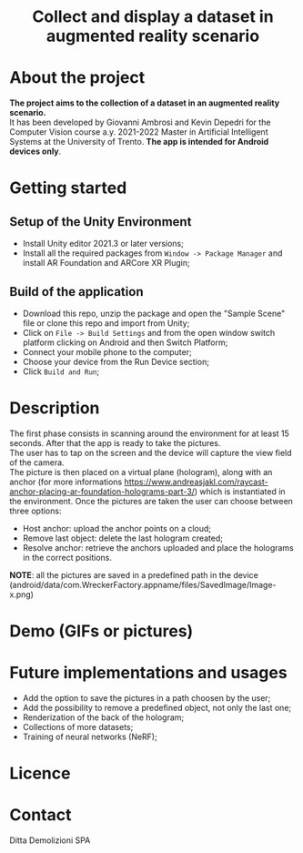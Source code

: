 # <p align="center">Collect and display a dataset in augmented reality scenario</p>

# About the project

**The project aims to the collection of a dataset in an augmented reality scenario.** <br/> It has been developed by Giovanni Ambrosi and Kevin Depedri for the Computer Vision course a.y. 2021-2022 Master in Artificial Intelligent Systems at the University of Trento. **The app is intended for Android devices only**.  


# Getting started
## Setup of the Unity Environment
* Install Unity editor 2021.3 or later versions;
* Install all the required packages from `Window -> Package Manager` and install AR Foundation and ARCore XR Plugin; 
## Build of the application
* Download this repo, unzip the package and open the "Sample Scene" file or clone this repo and import from Unity;
* Click on `File -> Build Settings` and from the open window switch platform clicking on Android and then Switch Platform;
* Connect your mobile phone to the computer;
* Choose your device from the Run Device section;
* Click `Build and Run`;

# Description
The first phase consists in scanning around the environment for at least 15 seconds. After that the app is ready to take the pictures.
<br/>The user has to tap on the screen and the device will capture the view field of the camera. <br/>The picture is then placed on a virtual plane (hologram), along with an anchor (for more informations https://www.andreasjakl.com/raycast-anchor-placing-ar-foundation-holograms-part-3/) which is instantiated in the environment.
Once the pictures are taken the user can choose between three options: 
* Host anchor: upload the anchor points on a cloud;
* Remove last object: delete the last hologram created;
* Resolve anchor: retrieve the anchors uploaded and place the holograms in the correct positions.

**NOTE**: all the pictures are saved in a predefined path in the device (android/data/com.WreckerFactory.appname/files/SavedImage/Image-x.png)


# Demo (GIFs or pictures)

# Future implementations and usages
* Add the option to save the pictures in a path choosen by the user;
* Add the possibility to remove a predefined object, not only the last one;
* Renderization of the back of the hologram;
* Collections of more datasets;
* Training of neural networks (NeRF);



# Licence

# Contact
Ditta Demolizioni SPA
